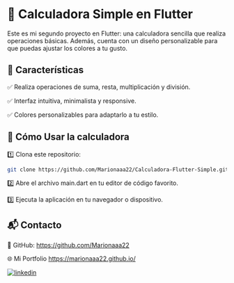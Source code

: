 
# 📱 Calculadora Simple en Flutter

Este es mi segundo proyecto en Flutter: una calculadora sencilla que realiza operaciones básicas. Además, cuenta con un diseño personalizable para que puedas ajustar los colores a tu gusto.
## 📌 Características

✅ Realiza operaciones de suma, resta, multiplicación y división.

✅ Interfaz intuitiva, minimalista y responsive.

✅ Colores personalizables para adaptarlo a tu estilo.

## 🚀 Cómo Usar la calculadora

1️⃣ Clona este repositorio:

```bash
git clone https://github.com/Marionaaa22/Calculadora-Flutter-Simple.git
```
2️⃣ Abre el archivo main.dart en tu editor de código favorito.

3️⃣ Ejecuta la aplicación en tu navegador o dispositivo.
## 📬 Contacto

🔗 GitHub: https://github.com/Marionaaa22

🌐 Mi Portfolio https://marionaaa22.github.io/

[![linkedin](https://img.shields.io/badge/linkedin-0A66C2?style=for-the-badge&logo=linkedin&logoColor=white)](www.linkedin.com/in/mariona-claros-a0552a2b1)
